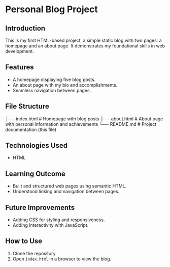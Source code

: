 # Personal Blog Project  

## Introduction  
This is my first HTML-based project, a simple static blog with two pages: a homepage and an about page. It demonstrates my foundational skills in web development.  

## Features  
- A homepage displaying five blog posts.  
- An about page with my bio and accomplishments.  
- Seamless navigation between pages.  

## File Structure  
├── index.html        # Homepage with blog posts
├── about.html        # About page with personal information and achievements
└── README.md         # Project documentation (this file)



## Technologies Used  
- HTML  

## Learning Outcome  
- Built and structured web pages using semantic HTML.  
- Understood linking and navigation between pages.  

## Future Improvements  
- Adding CSS for styling and responsiveness.  
- Adding interactivity with JavaScript.  

## How to Use  
1. Clone the repository.  
2. Open `index.html` in a browser to view the blog.  
